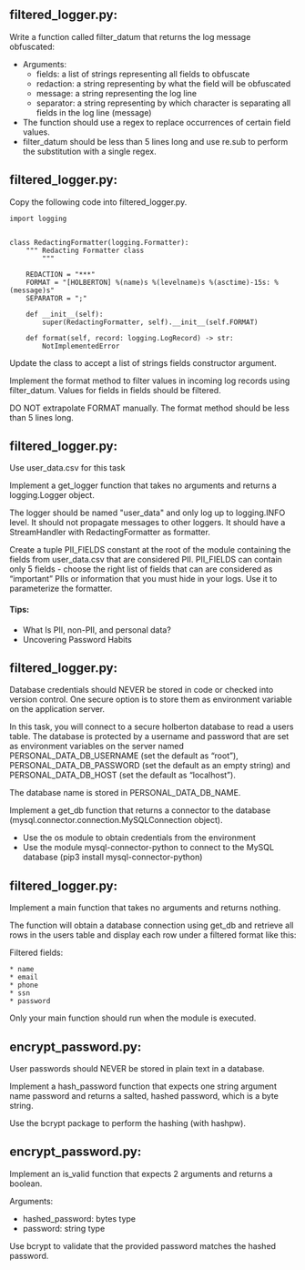 ## filtered_logger.py:

Write a function called filter_datum that returns the log message obfuscated:

* Arguments:
	* fields: a list of strings representing all fields to obfuscate
	* redaction: a string representing by what the field will be obfuscated
	* message: a string representing the log line
	* separator: a string representing by which character is separating all fields in the log line (message)
* The function should use a regex to replace occurrences of certain field values.
* filter_datum should be less than 5 lines long and use re.sub to perform the substitution with a single regex.


## filtered_logger.py:

Copy the following code into filtered_logger.py.

	import logging
	
	
	class RedactingFormatter(logging.Formatter):
	    """ Redacting Formatter class
	        """
	
	    REDACTION = "***"
	    FORMAT = "[HOLBERTON] %(name)s %(levelname)s %(asctime)-15s: %(message)s"
	    SEPARATOR = ";"
	
	    def __init__(self):
	        super(RedactingFormatter, self).__init__(self.FORMAT)
		
	    def format(self, record: logging.LogRecord) -> str:
	        NotImplementedError


Update the class to accept a list of strings fields constructor argument.

Implement the format method to filter values in incoming log records using filter_datum. Values for fields in fields should be filtered.

DO NOT extrapolate FORMAT manually. The format method should be less than 5 lines long.


## filtered_logger.py:

Use user_data.csv for this task

Implement a get_logger function that takes no arguments and returns a logging.Logger object.

The logger should be named "user_data" and only log up to logging.INFO level. It should not propagate messages to other loggers. It should have a StreamHandler with RedactingFormatter as formatter.

Create a tuple PII_FIELDS constant at the root of the module containing the fields from user_data.csv that are considered PII. PII_FIELDS can contain only 5 fields - choose the right list of fields that can are considered as “important” PIIs or information that you must hide in your logs. Use it to parameterize the formatter.

#### Tips:

* What Is PII, non-PII, and personal data?
* Uncovering Password Habits


## filtered_logger.py:

Database credentials should NEVER be stored in code or checked into version control. One secure option is to store them as environment variable on the application server.

In this task, you will connect to a secure holberton database to read a users table. The database is protected by a username and password that are set as environment variables on the server named PERSONAL_DATA_DB_USERNAME (set the default as “root”), PERSONAL_DATA_DB_PASSWORD (set the default as an empty string) and PERSONAL_DATA_DB_HOST (set the default as “localhost”).

The database name is stored in PERSONAL_DATA_DB_NAME.

Implement a get_db function that returns a connector to the database (mysql.connector.connection.MySQLConnection object).

* Use the os module to obtain credentials from the environment
* Use the module mysql-connector-python to connect to the MySQL database (pip3 install mysql-connector-python)


## filtered_logger.py:

Implement a main function that takes no arguments and returns nothing.

The function will obtain a database connection using get_db and retrieve all rows in the users table and display each row under a filtered format like this:



Filtered fields:

	* name
	* email
	* phone
	* ssn
	* password
Only your main function should run when the module is executed.


## encrypt_password.py:

User passwords should NEVER be stored in plain text in a database.

Implement a hash_password function that expects one string argument name password and returns a salted, hashed password, which is a byte string.

Use the bcrypt package to perform the hashing (with hashpw).


## encrypt_password.py:

Implement an is_valid function that expects 2 arguments and returns a boolean.

Arguments:

* hashed_password: bytes type
* password: string type

Use bcrypt to validate that the provided password matches the hashed password.
